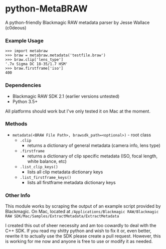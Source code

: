 # python-MetaBRAW
A python-friendly Blackmagic RAW metadata parser
by Jesse Wallace (c0deous)

### Example Usage
```
>>> import metabraw
>>> braw = metabraw.metadata('testfile.braw')
>>> braw.clip['lens_type']
'.7x Sigma DC 18-35/1.7 HSM'
>>> braw.firstframe['iso']
400
```

### Dependencies
* Blackmagic RAW SDK 2.1 (earlier versions untested)
* Python 3.5+

All platforms should work but I've only tested it on Mac at the moment.

### Methods

* ```metadata(<BRAW File Path>, brawsdk_path=<optional>)``` - root class
  * ```.clip```
    * returns a dictionary of general metadata (camera info, lens type)
  * ```.firstframe```
    * returns a dictionary of clip specific metadata (ISO, focal length, white balance, etc)
  * ```.list_clip_keys()```
    * lists all clip metadata dictionary keys
  * ```.list_firstframe_keys()```
    * lists all firstframe metadata dictionary keys

### Other Info

This module works by scraping the output of an example script provided by Blackmagic. On Mac, located at ```/Applications/Blackmagic RAW/Blackmagic RAW SDK/Mac/Samples/ExtractMetadata/ExtractMetadata```

I created this out of sheer necessity and am too cowardly to deal with the C++ SDK. If you read my shitty python and wish to fix it or, even better, rewrite it to actually use the SDK please create a pull request. However, this is working for me now and anyone is free to use or modify it as needed.
